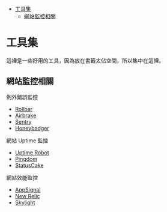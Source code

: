 <!-- TOC -->

- [工具集](#工具集)
    - [網站監控相關](#網站監控相關)

<!-- /TOC -->

# 工具集

這裡是一些好用的工具，因為放在書籤太佔空間，所以集中在這裡。

## 網站監控相關

例外錯誤監控
- [Rollbar](https://rollbar.com/)
- [Airbrake](https://airbrake.io/)
- [Sentry](https://getsentry.com/)
- [Honeybadger](https://www.honeybadger.io/)

網站 Uptime 監控
- [Uptime Robot](https://uptimerobot.com/)
- [Pingdom](https://tools.pingdom.com/)
- [StatusCake](https://www.statuscake.com/)

網站效能監控
- [AppSignal](https://appsignal.com/)
- [New Relic](https://rpm.newrelic.com/)
- [Skylight](https://www.skylight.io/)